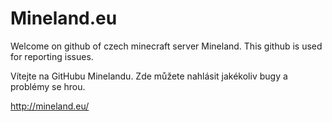 # Mineland.eu
Welcome on github of czech minecraft server Mineland. This github is used for reporting issues.

Vítejte na GitHubu Minelandu. Zde můžete nahlásit jakékoliv bugy a problémy se hrou.

http://mineland.eu/
